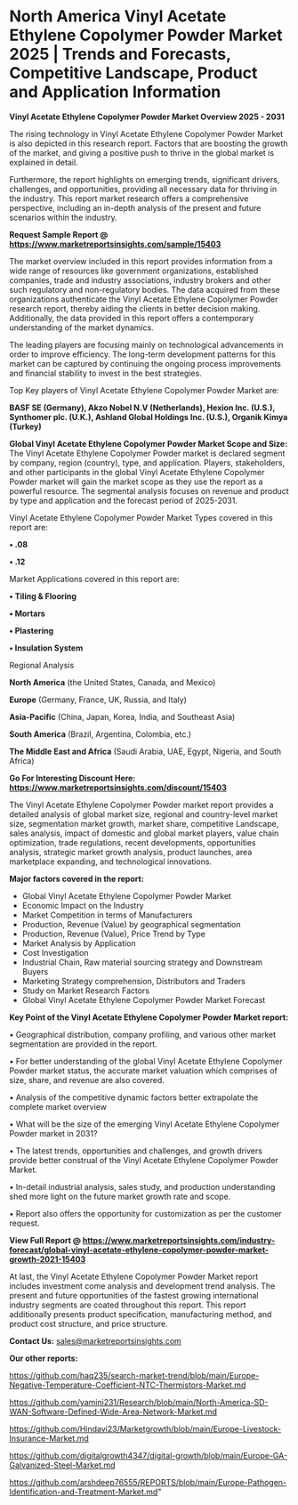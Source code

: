 # North America Vinyl Acetate Ethylene Copolymer Powder Market 2025 | Trends and Forecasts, Competitive Landscape, Product and Application Information

<Strong> Vinyl Acetate Ethylene Copolymer Powder Market Overview 2025 - 2031</strong>

The rising technology in Vinyl Acetate Ethylene Copolymer Powder Market is also depicted in this research report. Factors that are boosting the growth of the market, and giving a positive push to thrive in the global market is explained in detail.

Furthermore, the report highlights on emerging trends, significant drivers, challenges, and opportunities, providing all necessary data for thriving in the industry. This report market research offers a comprehensive perspective, including an in-depth analysis of the present and future scenarios within the industry.

<strong>Request Sample Report @ <a href=https://www.marketreportsinsights.com/sample/15403>https://www.marketreportsinsights.com/sample/15403</a></strong>

The market overview included in this report provides information from a wide range of resources like government organizations, established companies, trade and industry associations, industry brokers and other such regulatory and non-regulatory bodies. The data acquired from these organizations authenticate the Vinyl Acetate Ethylene Copolymer Powder research report, thereby aiding the clients in better decision making. Additionally, the data provided in this report offers a contemporary understanding of the market dynamics.

The leading players are focusing mainly on technological advancements in order to improve efficiency. The long-term development patterns for this market can be captured by continuing the ongoing process improvements and financial stability to invest in the best strategies.

Top Key players of Vinyl Acetate Ethylene Copolymer Powder Market are:

<strong>BASF SE (Germany), Akzo Nobel N.V (Netherlands), Hexion Inc. (U.S.), Synthomer plc. (U.K.), Ashland Global Holdings Inc. (U.S.), Organik Kimya (Turkey)</strong>

<strong><b>Global Vinyl Acetate Ethylene Copolymer Powder Market Scope and Size:</b></strong>
The Vinyl Acetate Ethylene Copolymer Powder market is declared segment by company, region (country), type, and application. Players, stakeholders, and other participants in the global Vinyl Acetate Ethylene Copolymer Powder market will gain the market scope as they use the report as a powerful resource. The segmental analysis focuses on revenue and product by type and application and the forecast period of 2025-2031.

Vinyl Acetate Ethylene Copolymer Powder Market Types covered in this report are:

<strong>• .08

• .12</strong>

Market Applications covered in this report are:

<strong>• Tiling & Flooring

• Mortars

• Plastering

• Insulation System</strong> 

Regional Analysis

<strong>North America</strong> (the United States, Canada, and Mexico)

<strong>Europe</strong> (Germany, France, UK, Russia, and Italy)

<strong>Asia-Pacific</strong> (China, Japan, Korea, India, and Southeast Asia)

<strong>South America</strong> (Brazil, Argentina, Colombia, etc.)

<strong>The Middle East and Africa</strong> (Saudi Arabia, UAE, Egypt, Nigeria, and South Africa)

<strong>Go For Interesting Discount Here: <a href=https://www.marketreportsinsights.com/discount/15403>https://www.marketreportsinsights.com/discount/15403</a></strong>

The Vinyl Acetate Ethylene Copolymer Powder market report provides a detailed analysis of global market size, regional and country-level market size, segmentation market growth, market share, competitive Landscape, sales analysis, impact of domestic and global market players, value chain optimization, trade regulations, recent developments, opportunities analysis, strategic market growth analysis, product launches, area marketplace expanding, and technological innovations.

<strong><b>Major factors covered in the report:</b></strong>
<ul>
  <li>Global Vinyl Acetate Ethylene Copolymer Powder Market </li>
  <li>Economic Impact on the Industry</li>
  <li>Market Competition in terms of Manufacturers</li>
  <li>Production, Revenue (Value) by geographical segmentation</li>
  <li>Production, Revenue (Value), Price Trend by Type</li>
  <li>Market Analysis by Application</li>
  <li>Cost Investigation</li>
  <li>Industrial Chain, Raw material sourcing strategy and Downstream Buyers</li>
  <li>Marketing Strategy comprehension, Distributors and Traders</li>
  <li>Study on Market Research Factors</li>
  <li>Global Vinyl Acetate Ethylene Copolymer Powder Market Forecast</li>
</ul>

<strong><b>Key Point of the Vinyl Acetate Ethylene Copolymer Powder Market report:</b></strong>

• Geographical distribution, company profiling, and various other market segmentation are provided in the report.

• For better understanding of the global Vinyl Acetate Ethylene Copolymer Powder market status, the accurate market valuation which comprises of size, share, and revenue are also covered.

• Analysis of the competitive dynamic factors better extrapolate the complete market overview

• What will be the size of the emerging Vinyl Acetate Ethylene Copolymer Powder market in 2031?

• The latest trends, opportunities and challenges, and growth drivers provide better construal of the Vinyl Acetate Ethylene Copolymer Powder Market.

• In-detail industrial analysis, sales study, and production understanding shed more light on the future market growth rate and scope.

• Report also offers the opportunity for customization as per the customer request.

<strong><b>View Full Report @ <a href=https://www.marketreportsinsights.com/industry-forecast/global-vinyl-acetate-ethylene-copolymer-powder-market-growth-2021-15403>https://www.marketreportsinsights.com/industry-forecast/global-vinyl-acetate-ethylene-copolymer-powder-market-growth-2021-15403</a></b></strong>


At last, the Vinyl Acetate Ethylene Copolymer Powder Market report includes investment come analysis and development trend analysis. The present and future opportunities of the fastest growing international industry segments are coated throughout this report. This report additionally presents product specification, manufacturing method, and product cost structure, and price structure.

<strong>Contact Us:</strong>
sales@marketreportsinsights.com

<strong>Our other reports:</strong>

<a href=https://github.com/haq235/search-market-trend/blob/main/Europe-Negative-Temperature-Coefficient-NTC-Thermistors-Market.md>https://github.com/haq235/search-market-trend/blob/main/Europe-Negative-Temperature-Coefficient-NTC-Thermistors-Market.md</a>

<a href=https://github.com/yamini231/Research/blob/main/North-America-SD-WAN-Software-Defined-Wide-Area-Network-Market.md>https://github.com/yamini231/Research/blob/main/North-America-SD-WAN-Software-Defined-Wide-Area-Network-Market.md</a>

<a href=https://github.com/Hindavi23/Marketgrowth/blob/main/Europe-Livestock-Insurance-Market.md>https://github.com/Hindavi23/Marketgrowth/blob/main/Europe-Livestock-Insurance-Market.md</a>

<a href=https://github.com/digitalgrowth4347/digital-growth/blob/main/Europe-GA-Galvanized-Steel-Market.md>https://github.com/digitalgrowth4347/digital-growth/blob/main/Europe-GA-Galvanized-Steel-Market.md</a>

<a href=https://github.com/arshdeep76555/REPORTS/blob/main/Europe-Pathogen-Identification-and-Treatment-Market.md>https://github.com/arshdeep76555/REPORTS/blob/main/Europe-Pathogen-Identification-and-Treatment-Market.md</a>"
